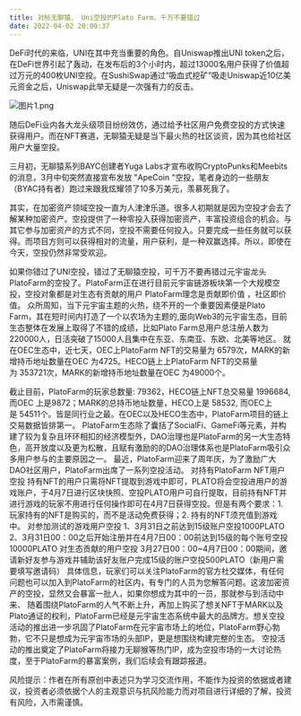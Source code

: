 ```yaml
---
title: 对标无聊猿、 Uni空投的Plato Farm，千万不要错过
date: 2022-04-02 20:00:37
---
```

DeFi时代的来临，UNI在其中充当重要的角色。自Uniswap推出UNI token之后，在DeFi世界引起了轰动，在发布后的3个小时内，超过13000名用户获得了价值超过万元的400枚UNI空投。在SushiSwap通过“吸血式挖矿”吸走Uniswap近10亿美元资金之后，Uniswap此举无疑是一次强有力的反击。


![图片1.png](https://smartsignature-img.oss-cn-hongkong.aliyuncs.com/article/2022/04/02/51af3432274a9ae446d1b8caf08a0c16.png)

随后DeFi业内各大龙头级项目纷纷效仿，通过给予社区用户免费空投的方式快速获得用户。而在NFT赛道，无聊猿无疑是当下最火热的社区谈资，因为其也给社区用户大量空投。

三月初，无聊猿系列BAYC创建者Yuga Labs才宣布收购CryptoPunks和Meebits的消息，3月中旬突然直接宣布发放 "ApeCoin "空投，笔者身边的一些朋友（BYAC持有者）跑过来跟我炫耀领了10多万美元，羡慕死我了。

其实，在加密资产领域空投一直为人津津乐道。很多人初期就是因为空投才会去了解某种加密资产。空投提供了一种零投入获得加密资产，丰富投资组合的机会。与其它参与加密资产的方式不同，空投不需要任何投入。只要完成一些任务就可以获得。而项目方则可以获得相对的流量，用户获利，是一种双赢选择。所以，即使在今天，空投仍然非常受欢迎。

如果你错过了UNI空投，错过了无聊猿空投，可千万不要再错过元宇宙龙头PlatoFarm的空投了。PlatoFarm正在进行目前元宇宙链游板块第一个大规模空投，空投对象都是对生态有贡献的用户 PlatoFarm理念是贡献即价值 ，社区即价值。
众所周知，当下元宇宙主题的火热，绕不开的一个重要因素便是Plato Farm，其在短时间内打造了一个以农场为主题的,面向Web3的元宇宙生态，目前生态整体在发展上取得了不错的成绩，比如Plato Farm总用户总注册人数为220000人，日活突破了15000人且集中在东亚、东南亚、东欧、北美等地区。
就在OEC生态中，近七天，OEC上PlatoFarm NFT的交易量为 6579次，MARK的新增持币地址数量在OEC 为4725。HECO链上上PlatoFarm NFT的交易量为 353721次，MARK的新增持币地址数量在OEC 为49000个。

截止目前，PlatoFarm的玩家总数量: 79362，HECO链上NFT总交易量 1996684, 而OEC 上是9872；MARK的总持币地址数量，HECO上是 58532, 而OEC上是 54511个。皆是同行业之最。在OEC以及HECO生态中，PlatoFarm项目的链上交易数据皆排第一。
PlatoFarm生态除了囊括了SocialFi、GameFi等元素，并构建了较为复杂且环环相扣的经济模型外，DAO治理也是PlatoFarm的另一大生态特色，高开放度以及更为松散，且赋有激励的的DAO治理体系也是PlatoFarm吸引众多用户参与的主要原因之一。
最近，PlatoFarm迎来了周年庆，为了激励广大DAO社区用户，PlatoFarm出席了一系列空投活动。
对持有PlatoFarm NFT用户空投
持有NFT的用户只需将NFT提取到游戏中即可，PLATO将会空投进用户的游戏账户，于4月7日进行区块快照、空投PLATO用户可自行提取，目前持有NFT并进行游戏的玩家不用进行任何操作即可在4月7日获得空投。但是有两个要求：1. 玩家持有的NFT是购买的，而不是活动免费获得；2. 持有的NFT须充值到游戏中。
对参加测试的游戏用户空投
1、3月31日之前达到15级账户空投1000PLATO
2、3月31日00：00之后开始注册并在4月7日00：00前达到15级的每个账号空投10000PLATO
对生态贡献的用户空投
3月27日00：00~4月7日00：00期间，邀请新好友参与游戏并辅助该好友账户完成15级的账户空投500PLATO（新用户需要填写邀请码）
具体信息，玩家们可以关注PlatoFarm的官方社交媒体，有任何问题也可以加入到PlatoFarm的社区内，有专门的人员为您解答问题。这波加密资产的空投，显然又会暴富一批人，如果你想成为其中的一员，那就参与到活动中来、
随着围绕PlatoFarm的人气不断上升，再加上购买了想关NFT于MARK以及Plato通证的权利，PlatoFarm已经是元宇宙生态系统中最大的品牌方。想关空投活动的推出进一步巩固了PlatoFarm在元宇宙市场上的地位，PlatoFarm野心勃勃，它不只是想成为元宇宙市场的头部IP，更是想围绕构建完整的生态。
空投活动的推出奠定了PlatoFarm将接力无聊猴等热门IP，成为空投市场的一大讨论热度，至于PlatoFarm的暴富案例，我们后续会有跟踪报道。


风险提示：作者在所有原创中表述只为学习交流作用，不能作为投资的依据或者建议，投资者必须依据个人的主观意识与抗风险能力而对项目进行详细的了解，投资有风险，入市需谨慎。